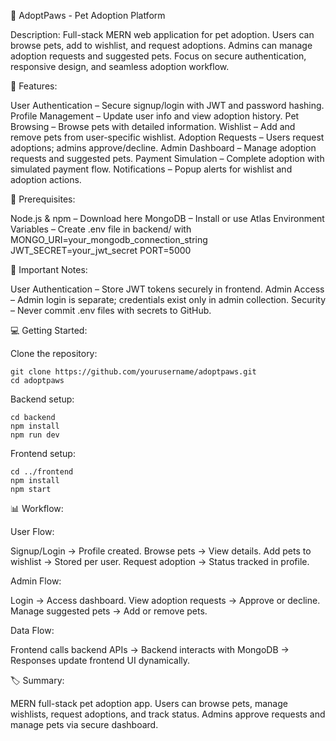 🐾 AdoptPaws - Pet Adoption Platform

Description:
Full-stack MERN web application for pet adoption.
Users can browse pets, add to wishlist, and request adoptions.
Admins can manage adoption requests and suggested pets.
Focus on secure authentication, responsive design, and seamless adoption workflow.

🚀 Features:

User Authentication – Secure signup/login with JWT and password hashing.
Profile Management – Update user info and view adoption history.
Pet Browsing – Browse pets with detailed information.
Wishlist – Add and remove pets from user-specific wishlist.
Adoption Requests – Users request adoptions; admins approve/decline.
Admin Dashboard – Manage adoption requests and suggested pets.
Payment Simulation – Complete adoption with simulated payment flow.
Notifications – Popup alerts for wishlist and adoption actions.

📌 Prerequisites:

Node.js & npm – Download here
MongoDB – Install or use Atlas
Environment Variables – Create .env file in backend/ with
MONGO_URI=your_mongodb_connection_string
JWT_SECRET=your_jwt_secret
PORT=5000

🔑 Important Notes:

User Authentication – Store JWT tokens securely in frontend.
Admin Access – Admin login is separate; credentials exist only in admin collection.
Security – Never commit .env files with secrets to GitHub.

💻 Getting Started:

Clone the repository:
```
git clone https://github.com/yourusername/adoptpaws.git
cd adoptpaws
```

Backend setup:
```
cd backend
npm install
npm run dev
```

Frontend setup:
```
cd ../frontend
npm install
npm start
```

📊 Workflow:

User Flow:

Signup/Login → Profile created.
Browse pets → View details.
Add pets to wishlist → Stored per user.
Request adoption → Status tracked in profile.

Admin Flow:

Login → Access dashboard.
View adoption requests → Approve or decline.
Manage suggested pets → Add or remove pets.

Data Flow:

Frontend calls backend APIs → Backend interacts with MongoDB → Responses update frontend UI dynamically.

🏷️ Summary:

MERN full-stack pet adoption app.
Users can browse pets, manage wishlists, request adoptions, and track status.
Admins approve requests and manage pets via secure dashboard.

